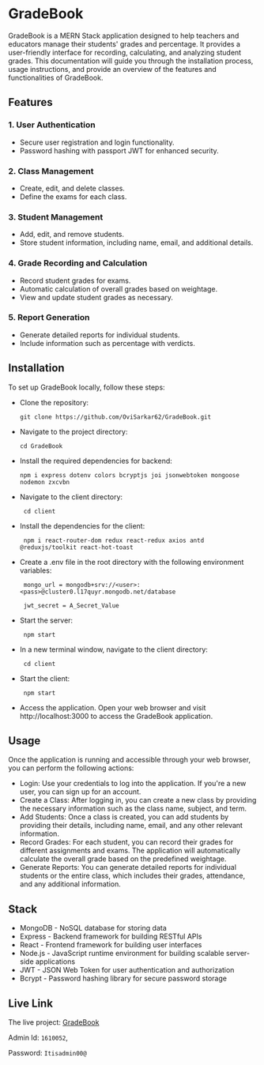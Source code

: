 # GradeBook
GradeBook is a MERN Stack application designed to help teachers and educators manage their students' grades and percentage. It provides a user-friendly interface for recording, calculating, and analyzing student grades. This documentation will guide you through the installation process, usage instructions, and provide an overview of the features and functionalities of GradeBook.

## Features
### 1. User Authentication

- Secure user registration and login functionality.
- Password hashing with passport JWT for enhanced security.

### 2. Class Management

- Create, edit, and delete classes.
- Define the exams for each class.

### 3. Student Management

- Add, edit, and remove students.
- Store student information, including name, email, and additional details.

### 4. Grade Recording and Calculation

- Record student grades for exams.
- Automatic calculation of overall grades based on weightage.
- View and update student grades as necessary.

### 5. Report Generation

- Generate detailed reports for individual students.
- Include information such as percentage with verdicts.

## Installation

To set up GradeBook locally, follow these steps:

- Clone the repository:

      git clone https://github.com/OviSarkar62/GradeBook.git
      
- Navigate to the project directory:

      cd GradeBook

- Install the required dependencies for backend:

      npm i express dotenv colors bcryptjs joi jsonwebtoken mongoose nodemon zxcvbn
     
- Navigate to the client directory: 

       cd client
    
- Install the dependencies for the client: 

       npm i react-router-dom redux react-redux axios antd @reduxjs/toolkit react-hot-toast
    
- Create a .env file in the root directory with the following environment variables:

       mongo_url = mongodb+srv://<user>:<pass>@cluster0.l17quyr.mongodb.net/database

       jwt_secret = A_Secret_Value

- Start the server: 

       npm start
    
- In a new terminal window, navigate to the client directory:

       cd client
    
- Start the client: 

       npm start
    
- Access the application. Open your web browser and visit http://localhost:3000 to access the GradeBook application.

## Usage

Once the application is running and accessible through your web browser, you can perform the following actions:

- Login: Use your credentials to log into the application. If you're a new user, you can sign up for an account.
- Create a Class: After logging in, you can create a new class by providing the necessary information such as the class name, subject, and term.
- Add Students: Once a class is created, you can add students by providing their details, including name, email, and any other relevant information.
- Record Grades: For each student, you can record their grades for different assignments and exams. The application will automatically calculate the overall grade based on the predefined weightage.
- Generate Reports: You can generate detailed reports for individual students or the entire class, which includes their grades, attendance, and any additional information.

## Stack

- MongoDB - NoSQL database for storing data
- Express - Backend framework for building RESTful APIs
- React - Frontend framework for building user interfaces
- Node.js - JavaScript runtime environment for building scalable server-side applications
- JWT - JSON Web Token for user authentication and authorization
- Bcrypt - Password hashing library for secure password storage

## Live Link

The live project: [GradeBook](https://grade-book-pi.vercel.app/)

Admin Id: `1610052`,

Password: `Itisadmin00@`
